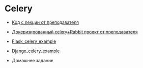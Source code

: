# Celery

- [Код с лекции от преподавателя](celery_minimal_netology-main)

- [Докеризированный celery+Rabbit проект от преподавателя](celery_rabbit_minimal_dockerized_netology-main)

- [Flask_celery_example](flask_celery_example-master.zip)

- [Django_celery_example](django_celery_example-master)

- Домашнее задание